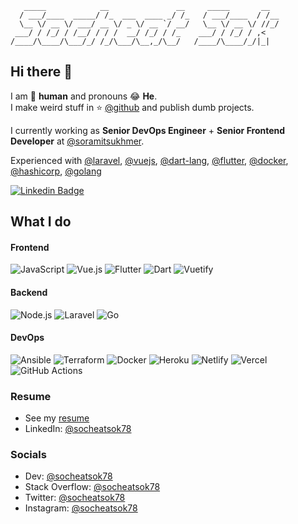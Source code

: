 ```
   _____            __               __     _____       __
  / ___/____  _____/ /_  ___  ____ _/ /_   / ___/____  / /__
  \__ \/ __ \/ ___/ __ \/ _ \/ __ `/ __/   \__ \/ __ \/ //_/
 ___/ / /_/ / /__/ / / /  __/ /_/ / /_    ___/ / /_/ / ,<
/____/\____/\___/_/ /_/\___/\__,_/\__/   /____/\____/_/|_|

```

## Hi there 👋

I am 🤖 **human** and pronouns 😂 **He**.  
I make weird stuff in ⭐️ [@github](https://github.com/socheatsok78) and publish dumb projects.  

I currently working as **Senior DevOps Engineer** + **Senior Frontend Developer** at [@soramitsukhmer](https://github.com/soramitsukhmer).

Experienced with [@laravel](http://github.com/laravel), [@vuejs](http://github.com/vuejs), [@dart-lang](http://github.com/dart-lang), [@flutter](http://github.com/flutter), [@docker](http://github.com/docker), [@hashicorp](http://github.com/hashicorp), [@golang](https://github.com/golang)

[![Linkedin Badge](https://img.shields.io/badge/-Socheat_Sok-blue?style=flat-square&logo=Linkedin&logoColor=white)][linkedin-url]

## What I do

#### Frontend

![JavaScript](https://img.shields.io/badge/-JavaScript-black?style=flat-square&logo=javascript)
![Vue.js](https://img.shields.io/badge/-Vue.js-black?style=flat-square&logo=Vue.js)
![Flutter](https://img.shields.io/badge/-Flutter-black?style=flat-square&logo=flutter&logoColor=02569B)
![Dart](https://img.shields.io/badge/-Dart-black?style=flat-square&logo=dart&logoColor=0175C2)
![Vuetify](https://img.shields.io/badge/-Vuetify-black?style=flat-square&logoColor=1867C0&logo=vuetify)

#### Backend

![Node.js](https://img.shields.io/badge/-Node.js-black?style=flat-square&logo=Node.js)
![Laravel](https://img.shields.io/badge/-Laravel-black?style=flat-square&logo=laravel)
![Go](https://img.shields.io/badge/-Go-black?style=flat-square&logo=go&logoColor=white)

#### DevOps

![Ansible](https://img.shields.io/badge/-Ansible-black?style=flat-square&logo=ansible&logoColor=EE0000)
![Terraform](https://img.shields.io/badge/-Terraform-black?style=flat-square&logo=terraform&logoColor=7B42BC)
![Docker](https://img.shields.io/badge/-Docker-black?style=flat-square&logo=docker)
![Heroku](https://img.shields.io/badge/-Heroku-black?style=flat-square&logo=heroku)
![Netlify](https://img.shields.io/badge/-Netlify-black?style=flat-square&logo=netlify)
![Vercel](https://img.shields.io/badge/-Vercel-black?style=flat-square&logo=vercel)
![GitHub Actions](https://img.shields.io/badge/-GitHub_Actions-black?style=flat-square&logo=github-actions&logoColor=white)

### Resume

- See my [resume][resume-url]
- LinkedIn: [@socheatsok78][linkedin-url]

### Socials

- Dev: [@socheatsok78][dev-url]
- Stack Overflow: [@socheatsok78][stackoverflow-url]
- Twitter: [@socheatsok78][twitter-url]
- Instagram: [@socheatsok78][instagram-url]

<!-- Links -->
[resume-url]: https://registry.jsonresume.org/socheatsok78
[dev-url]: https://dev.to/socheatsok78
[stackoverflow-url]: https://stackoverflow.com/story/socheatsok78
[twitter-url]: https://twitter.com/socheatsok78
[instagram-url]: https://www.instagram.com/socheatsok78
[linkedin-url]: https://www.linkedin.com/in/socheatsok78

